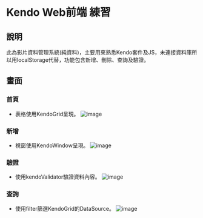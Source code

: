 # Kendo Web前端 練習
## 說明
此為影片資料管理系統(純資料)，主要用來熟悉Kendo套件及JS，未連接資料庫所以用localStorage代替，功能包含新增、刪除、查詢及驗證。
## 畫面
### 首頁
* 表格使用KendoGrid呈現。
![image](https://github.com/ff501026/kendo_web_test/assets/103199969/3162128e-06bb-4ce0-985e-fae08754eb1b)
### 新增
* 視窗使用KendoWindow呈現。
![image](https://github.com/ff501026/kendo_web_test/assets/103199969/3657cff3-d890-4d8c-9648-0a0a7d8eb2bc)
### 驗證
* 使用kendoValidator驗證資料內容。
![image](https://github.com/ff501026/kendo_web_test/assets/103199969/c7c97def-561c-4490-b637-6d9fb6ba9423)
### 查詢
* 使用filter篩選KendoGrid的DataSource。
![image](https://github.com/ff501026/kendo_web_test/assets/103199969/3f08b34c-c368-417b-869e-d1cc9bfc5575)


